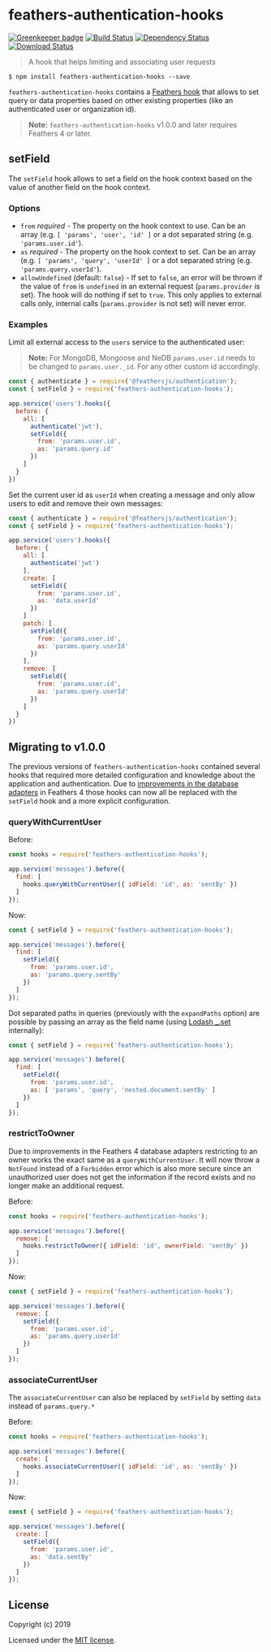 # feathers-authentication-hooks

[![Greenkeeper badge](https://badges.greenkeeper.io/feathersjs-ecosystem/feathers-authentication-hooks.svg)](https://greenkeeper.io/)
[![Build Status](https://travis-ci.org/feathersjs-ecosystem/feathers-authentication-hooks.svg?branch=master)](https://travis-ci.org/feathersjs-ecosystem/feathers-authentication-hooks)
[![Dependency Status](https://img.shields.io/david/feathersjs-ecosystem/feathers-authentication-hooks.svg?style=flat-square)](https://david-dm.org/feathersjs-ecosystem/feathers-authentication-hooks)
[![Download Status](https://img.shields.io/npm/dm/feathers-authentication-hooks.svg?style=flat-square)](https://www.npmjs.com/package/feathers-authentication-hooks)

> A hook that helps limiting and associating user requests

```
$ npm install feathers-authentication-hooks --save
```

`feathers-authentication-hooks` contains a [Feathers hook](https://docs.feathersjs.com/api/hooks.html) that allows to set query or data properties based on other existing properties (like an authenticated user or organization id).

> **Note:** `feathers-authentication-hooks` v1.0.0 and later requires Feathers 4 or later.

## setField

The `setField` hook allows to set a field on the hook context based on the value of another field on the hook context.

### Options

- `from` *required* - The property on the hook context to use. Can be an array (e.g. `[ 'params', 'user', 'id' ]` or a dot separated string (e.g. `'params.user.id'`).
- `as` *required* - The property on the hook context to set. Can be an array (e.g. `[ 'params', 'query', 'userId' ]` or a dot separated string (e.g. `'params.query.userId'`).
- `allowUndefined` (default: `false`) - If set to `false`, an error will be thrown if the value of `from` is `undefined` in an external request (`params.provider` is set). The hook will do nothing if set to `true`. This only applies to external calls only, internal calls (`params.provider` is not set) will never error.

### Examples

Limit all external access to the `users` service to the authenticated user:

> __Note:__ For MongoDB, Mongoose and NeDB `params.user.id` needs to be changed to `params.user._id`. For any other custom id accordingly.

```js
const { authenticate } = require('@feathersjs/authentication');
const { setField } = require('feathers-authentication-hooks');

app.service('users').hooks({
  before: {
    all: [
      authenticate('jwt'),
      setField({
        from: 'params.user.id',
        as: 'params.query.id'
      })
    ]
  }
})
```

Set the current user id as `userId` when creating a message and only allow users to edit and remove their own messages:

```js
const { authenticate } = require('@feathersjs/authentication');
const { setField } = require('feathers-authentication-hooks');

app.service('users').hooks({
  before: {
    all: [
      authenticate('jwt')
    ],
    create: [
      setField({
        from: 'params.user.id',
        as: 'data.userId'
      })
    ]
    patch: [
      setField({
        from: 'params.user.id',
        as: 'params.query.userId'
      })
    ],
    remove: [
      setField({
        from: 'params.user.id',
        as: 'params.query.userId'
      })
    ]
  }
})
```

## Migrating to v1.0.0

The previous versions of `feathers-authentication-hooks` contained several hooks that required more detailed configuration and knowledge about the application and authentication. Due to [improvements in the database adapters](https://docs.feathersjs.com/guides/migrating.html#querying-by-id) in Feathers 4 those hooks can now all be replaced with the `setField` hook and a more explicit configuration.

### queryWithCurrentUser

Before:

```js
const hooks = require('feathers-authentication-hooks');

app.service('messages').before({
  find: [
    hooks.queryWithCurrentUser({ idField: 'id', as: 'sentBy' })
  ]
});
```

Now:

```js
const { setField } = require('feathers-authentication-hooks');

app.service('messages').before({
  find: [
    setField({
      from: 'params.user.id',
      as: 'params.query.sentBy'
    })
  ]
});
```

Dot separated paths in queries (previously with the `expandPaths` option) are possible by passing an array as the field name (using [Lodash _.set](https://lodash.com/docs/4.17.15#set) internally):

```js
const { setField } = require('feathers-authentication-hooks');

app.service('messages').before({
  find: [
    setField({
      from: 'params.user.id',
      as: [ 'params', 'query', 'nested.document.sentBy' ]
    })
  ]
});
```

### restrictToOwner

Due to improvements in the Feathers 4 database adapters restricting to an owner works the exact same as a `queryWithCurrentUser`. It will now throw a `NotFound` instead of a `Forbidden` error which is also more secure since an unauthorized user does not get the information if the record exists and no longer make an additional request.

Before:

```js
const hooks = require('feathers-authentication-hooks');

app.service('messages').before({
  remove: [
    hooks.restrictToOwner({ idField: 'id', ownerField: 'sentBy' })
  ]
});
```

Now:

```js
const { setField } = require('feathers-authentication-hooks');

app.service('messages').before({
  remove: [
    setField({
      from: 'params.user.id',
      as: 'params.query.userId'
    })
  ]
});
```

### associateCurrentUser

The `associateCurrentUser` can also be replaced by `setField` by setting `data` instead of `params.query.*`

Before:

```js
const hooks = require('feathers-authentication-hooks');

app.service('messages').before({
  create: [
    hooks.associateCurrentUser({ idField: 'id', as: 'sentBy' })
  ]
});
```

Now:

```js
const { setField } = require('feathers-authentication-hooks');

app.service('messages').before({
  create: [
    setField({
      from: 'params.user.id',
      as: 'data.sentBy'
    })
  ]
});
```

## License

Copyright (c) 2019

Licensed under the [MIT license](LICENSE).
